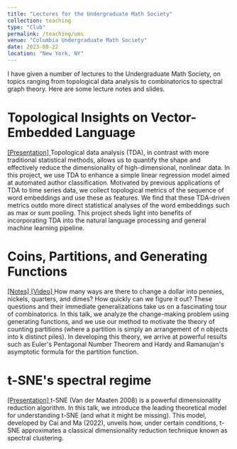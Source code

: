 ```yaml
---
title: "Lectures for the Undergraduate Math Society"
collection: teaching
type: "Club"
permalink: /teaching/ums
venue: "Columbia Undergraduate Math Society"
date: 2023-08-22
location: "New York, NY"
---
```


I have given a number of lectures to the Undergraduate Math Society, on topics ranging from topological data analysis to combinatorics to spectral graph theory. Here are some lecture notes and slides.


Topological Insights on Vector-Embedded Language
======
<a href="ums1.pdf">[Presentation] </a>
Topological data analysis (TDA), in contrast with more traditional statistical methods, allows us to quantify the shape and effectively reduce the dimensionality of high-dimensional, nonlinear data. In this project, we use TDA to enhance a simple linear regression model aimed at automated author classification. Motivated by
previous applications of TDA to time series data, we collect topological metrics of the sequence of word embeddings and use these as features. We find that these TDA-driven metrics outdo more direct statistical analyses of the word embeddings such as max or sum pooling. This project sheds light into benefits of incorporating TDA into the natural language processing and general machine learning pipeline.

Coins, Partitions, and Generating Functions
======
<a href="ums2.pdf">[Notes] </a> 
<a href="https://www.youtube.com/watch?v=3llKS5i7vV8&t=2041s&ab_channel=NoahBergam">[Video] </a> 
How many ways are there to change a dollar into pennies, nickels, quarters, and dimes? How quickly can we figure it out? These questions and their immediate generalizations take us on a fascinating tour of combinatorics. In this talk, we analyze the change-making problem using generating functions, and we use our method to motivate the theory of counting partitions (where a partition is simply an arrangement of n objects into k distinct piles). In developing this theory, we arrive at powerful results such as Euler's Pentagonal Number Theorem and Hardy and Ramanujan's asymptotic formula for the partition function.

t-SNE's spectral regime
======
<a href="ums3.pdf">[Presentation] </a>
t-SNE (Van der Maaten 2008) is a powerful dimensionality reduction algorithm. In this talk, we introduce the leading theoretical model for understanding t-SNE (and what it might be missing). This model, developed by Cai and Ma (2022), unveils how, under certain conditions, t-SNE approximates a classical dimensionality reduction technique known as spectral clustering.
